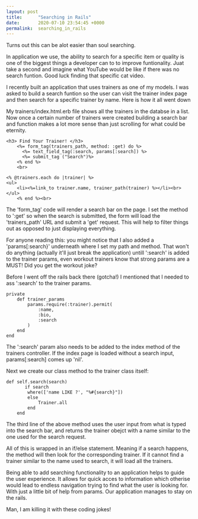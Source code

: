 ```yaml
---
layout: post
title:      "Searching in Rails"
date:       2020-07-10 23:54:45 +0000
permalink:  searching_in_rails
---
```



Turns out this can be alot easier than soul searching.

In application we use, the ability to search for a specific item or quality is one of the biggest things a developer can to to improve funtionality. Juat take a second and imagine what YouTube would be like if there was no search funtion. Good luck finding that specific cat video.

I recently built an application that uses trainers as one of my models. I was asked to build a search funtion so the user can visit the trainer index page and then search for a specific trainer by name. Here is how it all went down

My trainers/index.html.erb file shows all the trainers in the databse in a list. Now once a certain number of trainers were created building a search bar and function makes a lot more sense than just scrolling for what could be eternity.

```
<h3> Find Your Trainer! </h3>
    <%= form_tag(trainers_path, method: :get) do %>
      <%= text_field_tag(:search, params[:search]) %>
      <%= submit_tag ("Search")%>
    <% end %>
    <br>

<% @trainers.each do |trainer| %>
<ul>
    <li><%=link_to trainer.name, trainer_path(trainer) %></li><br>
</ul>    
    <% end %><br>
```

The 'form_tag' code will render a search bar on the page. I set the method to ':get' so when the search is submitted, the form will load the 'trainers_path' URL and submit a 'get' request. This will help to filter things out as opposed to just displaying everything.

For anyone reading this: you might notice that I also added a 'params[:search}' underneath where I set my path and method. That won't do anything (actually it'll just break the application) untill ':search' is added to the trainer params, even workout trainers know that strong params are a MUST! Did you get the workout joke?

Before I went off the rails back there (gotcha!) I mentioned that I needed to ass ':search' to the trainer params.

```
private
    def trainer_params
        params.require(:trainer).permit(
            :name,
            :bio,
            :search
        )
    end
end
```
The ':search' param also needs to be added to the index method of the trainers controller. If the index page is loaded without a search input, params[:search] comes up 'nil'.

Next we create our class method to the trainer class itself:

```
def self.search(search)
       if search 
        where(['name LIKE ?', "%#{search}"])
        else
            Trainer.all
        end
    end
```

The third line of the above method uses the user input from what is typed into the search bar, and returns the trainer obejct with a name similar to the one used for the search request.

All of this is wrapped in an if/else statement. Meaning if a search happens, the method will then look for the corresponding trainer. If it cannot find a trainer similar to the name used to search, it will load all the trainers.

Being able to add searching functionality to an application helps to guide the user experience. It allows for quick acces to information which otherise would lead to endless navigation trying to find what the user is looking for. With just a little bit of help from params. Our application manages to stay on the rails.

Man, I am killing it with these coding jokes!
